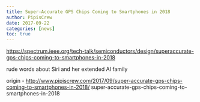 ```yaml
---
title: Super-Accurate GPS Chips Coming to Smartphones in 2018
author: PipisCrew
date: 2017-09-22
categories: [news]
toc: true
---
```


https://spectrum.ieee.org/tech-talk/semiconductors/design/superaccurate-gps-chips-coming-to-smartphones-in-2018

rude words about Siri and her extended AI family

origin - http://www.pipiscrew.com/2017/09/super-accurate-gps-chips-coming-to-smartphones-in-2018/ super-accurate-gps-chips-coming-to-smartphones-in-2018
